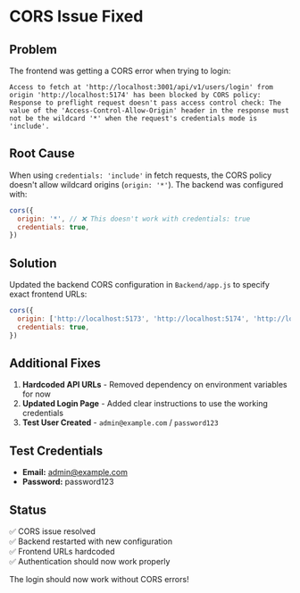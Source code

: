 # CORS Issue Fixed

## Problem
The frontend was getting a CORS error when trying to login:
```
Access to fetch at 'http://localhost:3001/api/v1/users/login' from origin 'http://localhost:5174' has been blocked by CORS policy: Response to preflight request doesn't pass access control check: The value of the 'Access-Control-Allow-Origin' header in the response must not be the wildcard '*' when the request's credentials mode is 'include'.
```

## Root Cause
When using `credentials: 'include'` in fetch requests, the CORS policy doesn't allow wildcard origins (`origin: '*'`). The backend was configured with:
```javascript
cors({
  origin: '*', // ❌ This doesn't work with credentials: true
  credentials: true,
})
```

## Solution
Updated the backend CORS configuration in `Backend/app.js` to specify exact frontend URLs:
```javascript
cors({
  origin: ['http://localhost:5173', 'http://localhost:5174', 'http://localhost:3000'], // ✅ Specific URLs
  credentials: true,
})
```

## Additional Fixes
1. **Hardcoded API URLs** - Removed dependency on environment variables for now
2. **Updated Login Page** - Added clear instructions to use the working credentials
3. **Test User Created** - `admin@example.com` / `password123`

## Test Credentials
- **Email:** admin@example.com
- **Password:** password123

## Status
✅ CORS issue resolved  
✅ Backend restarted with new configuration  
✅ Frontend URLs hardcoded  
✅ Authentication should now work properly  

The login should now work without CORS errors!

